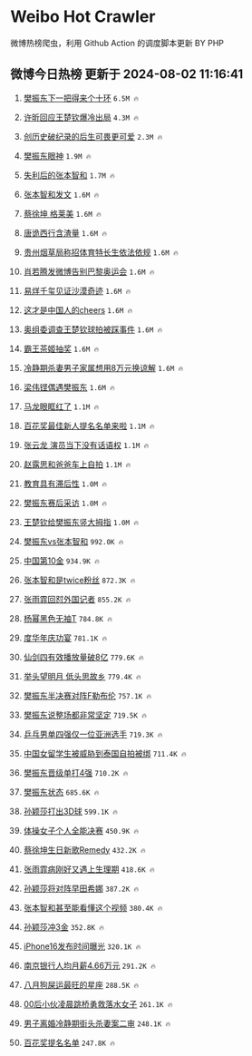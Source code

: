 # Weibo Hot Crawler 



微博热榜爬虫，利用 Github Action 的调度脚本更新 BY PHP 


## 微博今日热榜 更新于 2024-08-02 11:16:41 
1. [樊振东下一把得来个十环](https://s.weibo.com/weibo?q=%23%E6%A8%8A%E6%8C%AF%E4%B8%9C%E4%B8%8B%E4%B8%80%E6%8A%8A%E5%BE%97%E6%9D%A5%E4%B8%AA%E5%8D%81%E7%8E%AF%23&t=31&band_rank=1&Refer=top) `6.5M 🔥` 

1. [许昕回应王楚钦爆冷出局](https://s.weibo.com/weibo?q=%23%E8%AE%B8%E6%98%95%E5%9B%9E%E5%BA%94%E7%8E%8B%E6%A5%9A%E9%92%A6%E7%88%86%E5%86%B7%E5%87%BA%E5%B1%80%23&t=31&band_rank=2&Refer=top) `4.3M 🔥` 

1. [创历史破纪录的后生可畏更可爱](https://s.weibo.com/weibo?q=%23%E5%88%9B%E5%8E%86%E5%8F%B2%E7%A0%B4%E7%BA%AA%E5%BD%95%E7%9A%84%E5%90%8E%E7%94%9F%E5%8F%AF%E7%95%8F%E6%9B%B4%E5%8F%AF%E7%88%B1%23&t=31&band_rank=3&Refer=top) `2.3M 🔥` 

1. [樊振东眼神](https://s.weibo.com/weibo?q=%E6%A8%8A%E6%8C%AF%E4%B8%9C%E7%9C%BC%E7%A5%9E&t=31&band_rank=4&Refer=top) `1.9M 🔥` 

1. [失利后的张本智和](https://s.weibo.com/weibo?q=%23%E5%A4%B1%E5%88%A9%E5%90%8E%E7%9A%84%E5%BC%A0%E6%9C%AC%E6%99%BA%E5%92%8C%23&t=31&band_rank=5&Refer=top) `1.7M 🔥` 

1. [张本智和发文](https://s.weibo.com/weibo?q=%23%E5%BC%A0%E6%9C%AC%E6%99%BA%E5%92%8C%E5%8F%91%E6%96%87%23&t=31&band_rank=6&Refer=top) `1.6M 🔥` 

1. [蔡徐坤 格莱美](https://s.weibo.com/weibo?q=%E8%94%A1%E5%BE%90%E5%9D%A4%20%E6%A0%BC%E8%8E%B1%E7%BE%8E&t=31&band_rank=7&Refer=top) `1.6M 🔥` 

1. [唐诡西行含渣量](https://s.weibo.com/weibo?q=%E5%94%90%E8%AF%A1%E8%A5%BF%E8%A1%8C%E5%90%AB%E6%B8%A3%E9%87%8F&t=31&band_rank=8&Refer=top) `1.6M 🔥` 

1. [贵州烟草局称招体育特长生依法依规](https://s.weibo.com/weibo?q=%23%E8%B4%B5%E5%B7%9E%E7%83%9F%E8%8D%89%E5%B1%80%E7%A7%B0%E6%8B%9B%E4%BD%93%E8%82%B2%E7%89%B9%E9%95%BF%E7%94%9F%E4%BE%9D%E6%B3%95%E4%BE%9D%E8%A7%84%23&t=31&band_rank=9&Refer=top) `1.6M 🔥` 

1. [肖若腾发微博告别巴黎奥运会](https://s.weibo.com/weibo?q=%23%E8%82%96%E8%8B%A5%E8%85%BE%E5%8F%91%E5%BE%AE%E5%8D%9A%E5%91%8A%E5%88%AB%E5%B7%B4%E9%BB%8E%E5%A5%A5%E8%BF%90%E4%BC%9A%23&t=31&band_rank=10&Refer=top) `1.6M 🔥` 

1. [易烊千玺见证沙漠奇迹](https://s.weibo.com/weibo?q=%23%E6%98%93%E7%83%8A%E5%8D%83%E7%8E%BA%E8%A7%81%E8%AF%81%E6%B2%99%E6%BC%A0%E5%A5%87%E8%BF%B9%23&t=31&band_rank=11&Refer=top) `1.6M 🔥` 

1. [这才是中国人的cheers](https://s.weibo.com/weibo?q=%23%E8%BF%99%E6%89%8D%E6%98%AF%E4%B8%AD%E5%9B%BD%E4%BA%BA%E7%9A%84cheers%23&t=31&band_rank=12&Refer=top) `1.6M 🔥` 

1. [奥组委调查王楚钦球拍被踩事件](https://s.weibo.com/weibo?q=%23%E5%A5%A5%E7%BB%84%E5%A7%94%E8%B0%83%E6%9F%A5%E7%8E%8B%E6%A5%9A%E9%92%A6%E7%90%83%E6%8B%8D%E8%A2%AB%E8%B8%A9%E4%BA%8B%E4%BB%B6%23&t=31&band_rank=13&Refer=top) `1.6M 🔥` 

1. [霸王茶姬抽奖](https://s.weibo.com/weibo?q=%E9%9C%B8%E7%8E%8B%E8%8C%B6%E5%A7%AC%E6%8A%BD%E5%A5%96&t=31&band_rank=14&Refer=top) `1.6M 🔥` 

1. [冷静期杀妻男子家属想用8万元换谅解](https://s.weibo.com/weibo?q=%23%E5%86%B7%E9%9D%99%E6%9C%9F%E6%9D%80%E5%A6%BB%E7%94%B7%E5%AD%90%E5%AE%B6%E5%B1%9E%E6%83%B3%E7%94%A88%E4%B8%87%E5%85%83%E6%8D%A2%E8%B0%85%E8%A7%A3%23&t=31&band_rank=15&Refer=top) `1.6M 🔥` 

1. [梁伟铿偶遇樊振东](https://s.weibo.com/weibo?q=%23%E6%A2%81%E4%BC%9F%E9%93%BF%E5%81%B6%E9%81%87%E6%A8%8A%E6%8C%AF%E4%B8%9C%23&t=31&band_rank=16&Refer=top) `1.6M 🔥` 

1. [马龙眼眶红了](https://s.weibo.com/weibo?q=%E9%A9%AC%E9%BE%99%E7%9C%BC%E7%9C%B6%E7%BA%A2%E4%BA%86&t=31&band_rank=17&Refer=top) `1.1M 🔥` 

1. [百花奖最佳新人提名名单来啦](https://s.weibo.com/weibo?q=%E7%99%BE%E8%8A%B1%E5%A5%96%E6%9C%80%E4%BD%B3%E6%96%B0%E4%BA%BA%E6%8F%90%E5%90%8D%E5%90%8D%E5%8D%95%E6%9D%A5%E5%95%A6&t=31&band_rank=18&Refer=top) `1.1M 🔥` 

1. [张云龙 演员当下没有话语权](https://s.weibo.com/weibo?q=%E5%BC%A0%E4%BA%91%E9%BE%99%20%E6%BC%94%E5%91%98%E5%BD%93%E4%B8%8B%E6%B2%A1%E6%9C%89%E8%AF%9D%E8%AF%AD%E6%9D%83&t=31&band_rank=19&Refer=top) `1.1M 🔥` 

1. [赵露思和爸爸车上自拍](https://s.weibo.com/weibo?q=%23%E8%B5%B5%E9%9C%B2%E6%80%9D%E5%92%8C%E7%88%B8%E7%88%B8%E8%BD%A6%E4%B8%8A%E8%87%AA%E6%8B%8D%23&t=31&band_rank=20&Refer=top) `1.1M 🔥` 

1. [教育具有滞后性](https://s.weibo.com/weibo?q=%E6%95%99%E8%82%B2%E5%85%B7%E6%9C%89%E6%BB%9E%E5%90%8E%E6%80%A7&t=31&band_rank=21&Refer=top) `1.0M 🔥` 

1. [樊振东赛后采访](https://s.weibo.com/weibo?q=%E6%A8%8A%E6%8C%AF%E4%B8%9C%E8%B5%9B%E5%90%8E%E9%87%87%E8%AE%BF&t=31&band_rank=22&Refer=top) `1.0M 🔥` 

1. [王楚钦给樊振东竖大拇指](https://s.weibo.com/weibo?q=%E7%8E%8B%E6%A5%9A%E9%92%A6%E7%BB%99%E6%A8%8A%E6%8C%AF%E4%B8%9C%E7%AB%96%E5%A4%A7%E6%8B%87%E6%8C%87&t=31&band_rank=23&Refer=top) `1.0M 🔥` 

1. [樊振东vs张本智和](https://s.weibo.com/weibo?q=%23%E6%A8%8A%E6%8C%AF%E4%B8%9Cvs%E5%BC%A0%E6%9C%AC%E6%99%BA%E5%92%8C%23&t=31&band_rank=24&Refer=top) `992.0K 🔥` 

1. [中国第10金](https://s.weibo.com/weibo?q=%23%E4%B8%AD%E5%9B%BD%E7%AC%AC10%E9%87%91%23&t=31&band_rank=25&Refer=top) `934.9K 🔥` 

1. [张本智和是twice粉丝](https://s.weibo.com/weibo?q=%23%E5%BC%A0%E6%9C%AC%E6%99%BA%E5%92%8C%E6%98%AFtwice%E7%B2%89%E4%B8%9D%23&t=31&band_rank=26&Refer=top) `872.3K 🔥` 

1. [张雨霏回怼外国记者](https://s.weibo.com/weibo?q=%23%E5%BC%A0%E9%9B%A8%E9%9C%8F%E5%9B%9E%E6%80%BC%E5%A4%96%E5%9B%BD%E8%AE%B0%E8%80%85%23&t=31&band_rank=27&Refer=top) `855.2K 🔥` 

1. [杨幂黑色无袖T](https://s.weibo.com/weibo?q=%23%E6%9D%A8%E5%B9%82%E9%BB%91%E8%89%B2%E6%97%A0%E8%A2%96T%23&t=31&band_rank=28&Refer=top) `784.8K 🔥` 

1. [度华年庆功宴](https://s.weibo.com/weibo?q=%23%E5%BA%A6%E5%8D%8E%E5%B9%B4%E5%BA%86%E5%8A%9F%E5%AE%B4%23&t=31&band_rank=29&Refer=top) `781.1K 🔥` 

1. [仙剑四有效播放量破8亿](https://s.weibo.com/weibo?q=%23%E4%BB%99%E5%89%91%E5%9B%9B%E6%9C%89%E6%95%88%E6%92%AD%E6%94%BE%E9%87%8F%E7%A0%B48%E4%BA%BF%23&t=31&band_rank=30&Refer=top) `779.6K 🔥` 

1. [举头望明月 低头思故乡](https://s.weibo.com/weibo?q=%E4%B8%BE%E5%A4%B4%E6%9C%9B%E6%98%8E%E6%9C%88%20%E4%BD%8E%E5%A4%B4%E6%80%9D%E6%95%85%E4%B9%A1&t=31&band_rank=31&Refer=top) `779.4K 🔥` 

1. [樊振东半决赛对阵F勒布伦](https://s.weibo.com/weibo?q=%23%E6%A8%8A%E6%8C%AF%E4%B8%9C%E5%8D%8A%E5%86%B3%E8%B5%9B%E5%AF%B9%E9%98%B5F%E5%8B%92%E5%B8%83%E4%BC%A6%23&t=31&band_rank=32&Refer=top) `757.1K 🔥` 

1. [樊振东说整场都非常坚定](https://s.weibo.com/weibo?q=%23%E6%A8%8A%E6%8C%AF%E4%B8%9C%E8%AF%B4%E6%95%B4%E5%9C%BA%E9%83%BD%E9%9D%9E%E5%B8%B8%E5%9D%9A%E5%AE%9A%23&t=31&band_rank=33&Refer=top) `719.5K 🔥` 

1. [乒乓男单四强仅一位亚洲选手](https://s.weibo.com/weibo?q=%23%E4%B9%92%E4%B9%93%E7%94%B7%E5%8D%95%E5%9B%9B%E5%BC%BA%E4%BB%85%E4%B8%80%E4%BD%8D%E4%BA%9A%E6%B4%B2%E9%80%89%E6%89%8B%23&t=31&band_rank=34&Refer=top) `719.3K 🔥` 

1. [中国女留学生被威胁到泰国自拍被绑](https://s.weibo.com/weibo?q=%23%E4%B8%AD%E5%9B%BD%E5%A5%B3%E7%95%99%E5%AD%A6%E7%94%9F%E8%A2%AB%E5%A8%81%E8%83%81%E5%88%B0%E6%B3%B0%E5%9B%BD%E8%87%AA%E6%8B%8D%E8%A2%AB%E7%BB%91%23&t=31&band_rank=35&Refer=top) `711.4K 🔥` 

1. [樊振东晋级单打4强](https://s.weibo.com/weibo?q=%23%E6%A8%8A%E6%8C%AF%E4%B8%9C%E6%99%8B%E7%BA%A7%E5%8D%95%E6%89%934%E5%BC%BA%23&t=31&band_rank=36&Refer=top) `710.2K 🔥` 

1. [樊振东状态](https://s.weibo.com/weibo?q=%E6%A8%8A%E6%8C%AF%E4%B8%9C%E7%8A%B6%E6%80%81&t=31&band_rank=37&Refer=top) `685.6K 🔥` 

1. [孙颖莎打出3D球](https://s.weibo.com/weibo?q=%E5%AD%99%E9%A2%96%E8%8E%8E%E6%89%93%E5%87%BA3D%E7%90%83&t=31&band_rank=38&Refer=top) `599.1K 🔥` 

1. [体操女子个人全能决赛](https://s.weibo.com/weibo?q=%E4%BD%93%E6%93%8D%E5%A5%B3%E5%AD%90%E4%B8%AA%E4%BA%BA%E5%85%A8%E8%83%BD%E5%86%B3%E8%B5%9B&t=31&band_rank=39&Refer=top) `450.9K 🔥` 

1. [蔡徐坤生日新歌Remedy](https://s.weibo.com/weibo?q=%23%E8%94%A1%E5%BE%90%E5%9D%A4%E7%94%9F%E6%97%A5%E6%96%B0%E6%AD%8CRemedy%23&t=31&band_rank=40&Refer=top) `432.2K 🔥` 

1. [张雨霏病刚好又遇上生理期](https://s.weibo.com/weibo?q=%23%E5%BC%A0%E9%9B%A8%E9%9C%8F%E7%97%85%E5%88%9A%E5%A5%BD%E5%8F%88%E9%81%87%E4%B8%8A%E7%94%9F%E7%90%86%E6%9C%9F%23&t=31&band_rank=41&Refer=top) `418.6K 🔥` 

1. [孙颖莎将对阵早田希娜](https://s.weibo.com/weibo?q=%23%E5%AD%99%E9%A2%96%E8%8E%8E%E5%B0%86%E5%AF%B9%E9%98%B5%E6%97%A9%E7%94%B0%E5%B8%8C%E5%A8%9C%23&t=31&band_rank=42&Refer=top) `387.2K 🔥` 

1. [张本智和甚至能看懂这个视频](https://s.weibo.com/weibo?q=%23%E5%BC%A0%E6%9C%AC%E6%99%BA%E5%92%8C%E7%94%9A%E8%87%B3%E8%83%BD%E7%9C%8B%E6%87%82%E8%BF%99%E4%B8%AA%E8%A7%86%E9%A2%91%23&t=31&band_rank=43&Refer=top) `380.4K 🔥` 

1. [孙颖莎冲3金](https://s.weibo.com/weibo?q=%23%E5%AD%99%E9%A2%96%E8%8E%8E%E5%86%B23%E9%87%91%23&t=31&band_rank=44&Refer=top) `352.8K 🔥` 

1. [iPhone16发布时间曝光](https://s.weibo.com/weibo?q=%23iPhone16%E5%8F%91%E5%B8%83%E6%97%B6%E9%97%B4%E6%9B%9D%E5%85%89%23&t=31&band_rank=45&Refer=top) `320.1K 🔥` 

1. [南京银行人均月薪4.66万元](https://s.weibo.com/weibo?q=%23%E5%8D%97%E4%BA%AC%E9%93%B6%E8%A1%8C%E4%BA%BA%E5%9D%87%E6%9C%88%E8%96%AA4.66%E4%B8%87%E5%85%83%23&t=31&band_rank=46&Refer=top) `291.2K 🔥` 

1. [八月狗屎运最旺的星座](https://s.weibo.com/weibo?q=%E5%85%AB%E6%9C%88%E7%8B%97%E5%B1%8E%E8%BF%90%E6%9C%80%E6%97%BA%E7%9A%84%E6%98%9F%E5%BA%A7&t=31&band_rank=47&Refer=top) `288.5K 🔥` 

1. [00后小伙凌晨跳桥勇救落水女子](https://s.weibo.com/weibo?q=%2300%E5%90%8E%E5%B0%8F%E4%BC%99%E5%87%8C%E6%99%A8%E8%B7%B3%E6%A1%A5%E5%8B%87%E6%95%91%E8%90%BD%E6%B0%B4%E5%A5%B3%E5%AD%90%23&t=31&band_rank=48&Refer=top) `261.1K 🔥` 

1. [男子离婚冷静期街头杀妻案二审](https://s.weibo.com/weibo?q=%23%E7%94%B7%E5%AD%90%E7%A6%BB%E5%A9%9A%E5%86%B7%E9%9D%99%E6%9C%9F%E8%A1%97%E5%A4%B4%E6%9D%80%E5%A6%BB%E6%A1%88%E4%BA%8C%E5%AE%A1%23&t=31&band_rank=49&Refer=top) `248.1K 🔥` 

1. [百花奖提名名单](https://s.weibo.com/weibo?q=%E7%99%BE%E8%8A%B1%E5%A5%96%E6%8F%90%E5%90%8D%E5%90%8D%E5%8D%95&t=31&band_rank=50&Refer=top) `247.8K 🔥` 

